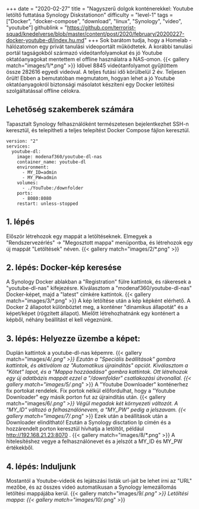 +++
date = "2020-02-27"
title = "Nagyszerű dolgok konténerekkel: Youtube letöltő futtatása Synology Diskstationon"
difficulty = "level-1"
tags = ["Docker", "docker-compose", "download", "linux", "Synology", "video", "youtube"]
githublink = "https://github.com/terrorist-squad/knedelverse/blob/master/content/post/2020/february/20200227-docker-youtube-dl/index.hu.md"
+++
Sok barátom tudja, hogy a Homelab - hálózatomon egy privát tanulási videoportált működtetek. A korábbi tanulási portál tagságokból származó videótanfolyamokat és jó Youtube oktatóanyagokat mentettem el offline használatra a NAS-omon.
{{< gallery match="images/1/*.png" >}}
Idővel 8845 videótanfolyamot gyűjtöttem össze 282616 egyedi videóval. A teljes futási idő körülbelül 2 év. Teljesen őrült! Ebben a bemutatóban megmutatom, hogyan lehet a jó Youtube oktatóanyagokról biztonsági másolatot készíteni egy Docker letöltési szolgáltatással offline célokra.
## Lehetőség szakemberek számára
Tapasztalt Synology felhasználóként természetesen bejelentkezhet SSH-n keresztül, és telepítheti a teljes telepítést Docker Compose fájlon keresztül.
```
version: "2"
services:
  youtube-dl:
    image: modenaf360/youtube-dl-nas
    container_name: youtube-dl
    environment:
      - MY_ID=admin
      - MY_PW=admin
    volumes:
      - ./YouTube:/downfolder
    ports:
      - 8080:8080
    restart: unless-stopped

```

## 1. lépés
Először létrehozok egy mappát a letöltéseknek. Elmegyek a "Rendszervezérlés" -> "Megosztott mappa" menüpontba, és létrehozok egy új mappát "Letöltések" néven.
{{< gallery match="images/2/*.png" >}}

## 2. lépés: Docker-kép keresése
A Synology Docker ablakban a "Registration" fülre kattintok, és rákeresek a "youtube-dl-nas" kifejezésre. Kiválasztom a "modenaf360/youtube-dl-nas" Docker-képet, majd a "latest" címkére kattintok.
{{< gallery match="images/3/*.png" >}}
A kép letöltése után a kép képként elérhető. A Docker 2 állapotot különböztet meg, a konténer "dinamikus állapotát" és a képet/képet (rögzített állapot). Mielőtt létrehozhatnánk egy konténert a képből, néhány beállítást el kell végeznünk.
## 3. lépés: Helyezze üzembe a képet:
Duplán kattintok a youtube-dl-nas képemre.
{{< gallery match="images/4/*.png" >}}
Ezután a "Speciális beállítások" gombra kattintok, és aktiválom az "Automatikus újraindítás" opciót. Kiválasztom a "Kötet" lapot, és a "Mappa hozzáadása" gombra kattintok. Ott létrehozok egy új adatbázis mappát ezzel a "/downfolder" csatlakozási útvonallal.
{{< gallery match="images/5/*.png" >}}
A "Youtube Downloader" konténerhez fix portokat rendelek. Fix portok nélkül előfordulhat, hogy a "Youtube Downloader" egy másik porton fut az újraindítás után.
{{< gallery match="images/6/*.png" >}}
Végül megadok két környezeti változót. A "MY_ID" változó a felhasználónevem, a "MY_PW" pedig a jelszavam.
{{< gallery match="images/7/*.png" >}}
Ezek után a beállítások után a Downloader elindítható! Ezután a Synology disctation Ip címén és a hozzárendelt porton keresztül hívhatja a letöltőt, például http://192.168.21.23:8070 .
{{< gallery match="images/8/*.png" >}}
A hitelesítéshez vegye a felhasználónevet és a jelszót a MY_ID és MY_PW értékekből.
## 4. lépés: Induljunk
Mostantól a Youtube-videók és lejátszási listák url-jait be lehet írni az "URL" mezőbe, és az összes videó automatikusan a Synology lemezállomás letöltési mappájába kerül.
{{< gallery match="images/9/*.png" >}}
Letöltési mappa:
{{< gallery match="images/10/*.png" >}}
